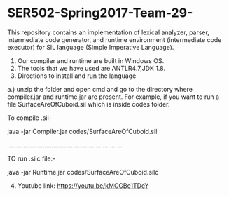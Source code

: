 # SER502-Spring2017-Team-29-

This repository contains an implementation of lexical analyzer, parser, intermediate code generator, and runtime environment (intermediate code executor) for SIL language (Simple Imperative Language).


1. Our compiler and runtime are built in Windows OS.
2. The tools that we have used are ANTLR4.7,JDK 1.8.
3. Directions to install and run the language 

a.) unzip the folder and open cmd and go to the directory where compiler.jar and runtime.jar are present.
For example, if you want to run a file SurfaceAreOfCuboid.sil which is inside codes folder.

To compile .sil-

java -jar Compiler.jar codes/SurfaceAreOfCuboid.sil

.................................................................

TO run .silc file:-

java -jar Runtime.jar codes/SurfaceAreOfCuboid.silc

4. Youtube link:
https://youtu.be/kMCGBe1TDeY

